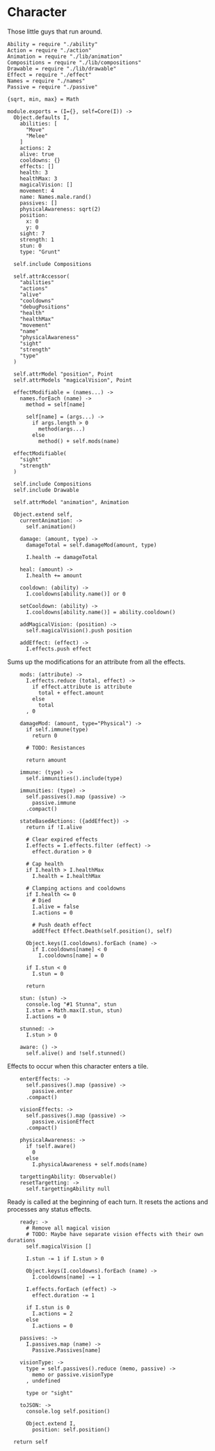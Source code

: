 Character
=========

Those little guys that run around.

    Ability = require "./ability"
    Action = require "./action"
    Animation = require "./lib/animation"
    Compositions = require "./lib/compositions"
    Drawable = require "./lib/drawable"
    Effect = require "./effect"
    Names = require "./names"
    Passive = require "./passive"

    {sqrt, min, max} = Math

    module.exports = (I={}, self=Core(I)) ->
      Object.defaults I,
        abilities: [
          "Move"
          "Melee"
        ]
        actions: 2
        alive: true
        cooldowns: {}
        effects: []
        health: 3
        healthMax: 3
        magicalVision: []
        movement: 4
        name: Names.male.rand()
        passives: []
        physicalAwareness: sqrt(2)
        position:
          x: 0
          y: 0
        sight: 7
        strength: 1
        stun: 0
        type: "Grunt"

      self.include Compositions

      self.attrAccessor(
        "abilities"
        "actions"
        "alive"
        "cooldowns"
        "debugPositions"
        "health"
        "healthMax"
        "movement"
        "name"
        "physicalAwareness"
        "sight"
        "strength"
        "type"
      )

      self.attrModel "position", Point
      self.attrModels "magicalVision", Point

      effectModifiable = (names...) ->
        names.forEach (name) ->
          method = self[name]

          self[name] = (args...) ->
            if args.length > 0
              method(args...)
            else
              method() + self.mods(name)

      effectModifiable(
        "sight"
        "strength"
      )

      self.include Compositions
      self.include Drawable

      self.attrModel "animation", Animation

      Object.extend self,
        currentAnimation: ->
          self.animation()

        damage: (amount, type) ->
          damageTotal = self.damageMod(amount, type)

          I.health -= damageTotal

        heal: (amount) ->
          I.health += amount

        cooldown: (ability) ->
          I.cooldowns[ability.name()] or 0

        setCooldown: (ability) ->
          I.cooldowns[ability.name()] = ability.cooldown()

        addMagicalVision: (position) ->
          self.magicalVision().push position

        addEffect: (effect) ->
          I.effects.push effect

Sums up the modifications for an attribute from all the effects.

        mods: (attribute) ->
          I.effects.reduce (total, effect) ->
            if effect.attribute is attribute
              total + effect.amount
            else
              total
          , 0

        damageMod: (amount, type="Physical") ->
          if self.immune(type)
            return 0

          # TODO: Resistances

          return amount

        immune: (type) ->
          self.immunities().include(type)

        immunities: (type) ->
          self.passives().map (passive) ->
            passive.immune
          .compact()

        stateBasedActions: ({addEffect}) ->
          return if !I.alive

          # Clear expired effects
          I.effects = I.effects.filter (effect) ->
            effect.duration > 0

          # Cap health
          if I.health > I.healthMax
            I.health = I.healthMax

          # Clamping actions and cooldowns
          if I.health <= 0
            # Died
            I.alive = false
            I.actions = 0

            # Push death effect
            addEffect Effect.Death(self.position(), self)

          Object.keys(I.cooldowns).forEach (name) ->
            if I.cooldowns[name] < 0
              I.cooldowns[name] = 0

          if I.stun < 0
            I.stun = 0

          return

        stun: (stun) ->
          console.log "#1 Stunna", stun
          I.stun = Math.max(I.stun, stun)
          I.actions = 0

        stunned: ->
          I.stun > 0

        aware: () ->
          self.alive() and !self.stunned()

Effects to occur when this character enters a tile.

        enterEffects: ->
          self.passives().map (passive) ->
            passive.enter
          .compact()

        visionEffects: ->
          self.passives().map (passive) ->
            passive.visionEffect
          .compact()

        physicalAwareness: ->
          if !self.aware()
            0
          else
            I.physicalAwareness + self.mods(name)

        targettingAbility: Observable()
        resetTargetting: ->
          self.targettingAbility null

Ready is called at the beginning of each turn. It resets the actions and processes
any status effects.

        ready: ->
          # Remove all magical vision
          # TODO: Maybe have separate vision effects with their own durations
          self.magicalVision []

          I.stun -= 1 if I.stun > 0

          Object.keys(I.cooldowns).forEach (name) ->
            I.cooldowns[name] -= 1

          I.effects.forEach (effect) ->
            effect.duration -= 1

          if I.stun is 0
            I.actions = 2
          else
            I.actions = 0

        passives: ->
          I.passives.map (name) ->
            Passive.Passives[name]

        visionType: ->
          type = self.passives().reduce (memo, passive) ->
            memo or passive.visionType
          , undefined

          type or "sight"

        toJSON: ->
          console.log self.position()

          Object.extend I,
            position: self.position()

      return self
